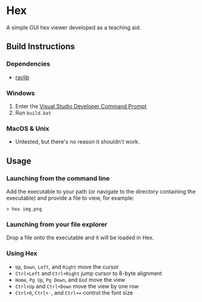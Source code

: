 # Hex
A simple GUI hex viewer developed as a teaching aid.

## Build Instructions

### Dependencies
- [raylib](https://www.raylib.com/)

### Windows
1. Enter the [Visual Studio Developer Command Prompt](https://docs.microsoft.com/en-us/cpp/build/building-on-the-command-line)
2. Run `build.bat`

### MacOS & Unix
- Untested, but there's no reason it shouldn't work.

## Usage

### Launching from the command line
Add the executable to your path (or navigate to the directory containing the executable) and provide a file to view, for example:
```console
> hex img.png
```

### Launching from your file explorer
Drop a file onto the executable and it will be loaded in Hex.

### Using Hex
- `Up`, `Down`, `Left`, and `Right` move the cursor
- `Ctrl+Left` and `Ctrl+Right` jump cursor to 8-byte alignment
- `Home`, `Pg Up`, `Pg Down`, and `End` move the view
- `Ctrl+Up` and `Ctrl+Down` move the view by one row
- `Ctrl+0`, `Ctrl+-`, and `Ctrl+=` control the font size